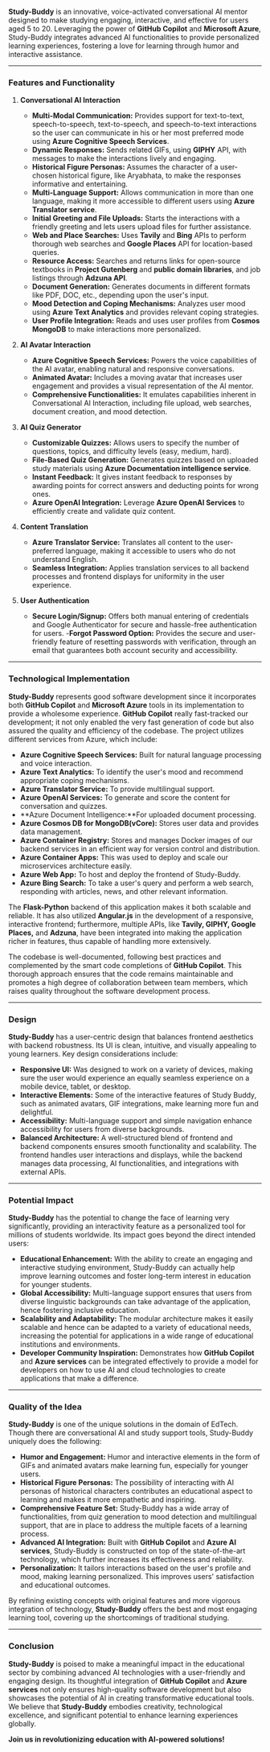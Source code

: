 
**Study-Buddy** is an innovative, voice-activated conversational AI mentor designed to make studying engaging, interactive, and effective for users aged 5 to 20. Leveraging the power of **GitHub Copilot** and **Microsoft Azure**, Study-Buddy integrates advanced AI functionalities to provide personalized learning experiences, fostering a love for learning through humor and interactive assistance.

---

### **Features and Functionality**

1. **Conversational AI Interaction**
   - **Multi-Modal Communication:** Provides support for text-to-text, speech-to-speech, text-to-speech, and speech-to-text interactions so the user can communicate in his or her most preferred mode using **Azure Cognitive Speech Services**.
   - **Dynamic Responses:** Sends related GIFs, using **GIPHY** API, with messages to make the interactions lively and engaging.
   - **Historical Figure Personas:** Assumes the character of a user-chosen historical figure, like Aryabhata, to make the responses informative and entertaining.
   - **Multi-Language Support:** Allows communication in more than one language, making it more accessible to different users using **Azure Translator service**.
   - **Initial Greeting and File Uploads:** Starts the interactions with a friendly greeting and lets users upload files for further assistance.
   - **Web and Place Searches:** Uses **Tavily** and **Bing** APIs to perform thorough web searches and **Google Places** API for location-based queries.
   - **Resource Access:** Searches and returns links for open-source textbooks in **Project Gutenberg** and **public domain libraries**, and job listings through **Adzuna API**.
   - **Document Generation:** Generates documents in different formats like PDF, DOC, etc., depending upon the user's input.
   - **Mood Detection and Coping Mechanisms:** Analyzes user mood using **Azure Text Analytics** and provides relevant coping strategies.
   - **User Profile Integration:** Reads and uses user profiles from **Cosmos MongoDB** to make interactions more personalized.

2. **AI Avatar Interaction**
   - **Azure Cognitive Speech Services:**  Powers the voice capabilities of the AI avatar, enabling natural and responsive conversations.
   - **Animated Avatar:** Includes a moving avatar that increases user engagement and provides a visual representation of the AI mentor.
   - **Comprehensive Functionalities:**  It emulates capabilities inherent in Conversational AI Interaction, including file upload, web searches, document creation, and mood detection.

3. **AI Quiz Generator**
   - **Customizable Quizzes:** Allows users to specify the number of questions, topics, and difficulty levels (easy, medium, hard).
   - **File-Based Quiz Generation:** Generates quizzes based on uploaded study materials using **Azure Documentation intelligence service**.
   - **Instant Feedback:** It gives instant feedback to responses by awarding points for correct answers and deducting points for wrong ones.
   - **Azure OpenAI Integration:** Leverage **Azure OpenAI Services** to efficiently create and validate quiz content.

4. **Content Translation**
   - **Azure Translator Service:** Translates all content to the user-preferred language, making it accessible to users who do not understand English.
   - **Seamless Integration:** Applies translation services to all backend processes and frontend displays for uniformity in the user experience.

5. **User Authentication**
   - **Secure Login/Signup:** Offers both manual entering of credentials and Google Authenticator for secure and hassle-free authentication for users.
-**Forgot Password Option:** Provides the secure and user-friendly feature of resetting passwords with verification, through an email that guarantees both account security and accessibility.

---

### **Technological Implementation**

**Study-Buddy** represents good software development since it incorporates both **GitHub Copilot** and **Microsoft Azure** tools in its implementation to provide a wholesome experience. **GitHub Copilot** really fast-tracked our development; it not only enabled the very fast generation of code but also assured the quality and efficiency of the codebase. The project utilizes different services from Azure, which include:


- **Azure Cognitive Speech Services:** Built for natural language processing and voice interaction.
- **Azure Text Analytics:** To identify the user's mood and recommend appropriate coping mechanisms.
- **Azure Translator Service:** To provide multilingual support.
- **Azure OpenAI Services:** To generate and score the content for conversation and quizzes.
- **Azure Document Intelligence:**For uploaded document processing.
- **Azure Cosmos DB for MongoDB(vCore):** Stores user data and provides data management.
- **Azure Container Registry:** Stores and manages Docker images of our backend services in an efficient way for version control and distribution.
- **Azure Container Apps:** This was used to deploy and scale our microservices architecture easily.
- **Azure Web App:** To host and deploy the frontend of Study-Buddy.
- **Azure Bing Search:** To take a user's query and perform a web search, responding with articles, news, and other relevant information.

The **Flask-Python** backend of this application makes it both scalable and reliable. It has also utilized **Angular.js** in the development of a responsive, interactive frontend; furthermore, multiple APIs, like **Tavily, GIPHY, Google Places,** and **Adzuna**, have been integrated into making the application richer in features, thus capable of handling more extensively.

The codebase is well-documented, following best practices and complemented by the smart code completions of **GitHub Copilot**. This thorough approach ensures that the code remains maintainable and promotes a high degree of collaboration between team members, which raises quality throughout the software development process.

---

### **Design**

**Study-Buddy** has a user-centric design that balances frontend aesthetics with backend robustness. Its UI is clean, intuitive, and visually appealing to young learners. Key design considerations include:

- **Responsive UI:** Was designed to work on a variety of devices, making sure the user would experience an equally seamless experience on a mobile device, tablet, or desktop.
- **Interactive Elements:** Some of the interactive features of Study Buddy, such as animated avatars, GIF integrations, make learning more fun and delightful.
- **Accessibility:** Multi-language support and simple navigation enhance accessibility for users from diverse backgrounds. 
- **Balanced Architecture:** A well-structured blend of frontend and backend components ensures smooth functionality and scalability. The frontend handles user interactions and displays, while the backend manages data processing, AI functionalities, and integrations with external APIs.

---

### **Potential Impact**

**Study-Buddy** has the potential to change the face of learning very significantly, providing an interactivity feature as a personalized tool for millions of students worldwide. Its impact goes beyond the direct intended users:

- **Educational Enhancement:** With the ability to create an engaging and interactive studying environment, Study-Buddy can actually help improve learning outcomes and foster long-term interest in education for younger students.
- **Global Accessibility:** Multi-language support ensures that users from diverse linguistic backgrounds can take advantage of the application, hence fostering inclusive education.
- **Scalability and Adaptability:** The modular architecture makes it easily scalable and hence can be adapted to a variety of educational needs, increasing the potential for applications in a wide range of educational institutions and environments.
- **Developer Community Inspiration:** Demonstrates how **GitHub Copilot** and **Azure services** can be integrated effectively to provide a model for developers on how to use AI and cloud technologies to create applications that make a difference.

---

### **Quality of the Idea**

**Study-Buddy** is one of the unique solutions in the domain of EdTech. Though there are conversational AI and study support tools, Study-Buddy uniquely does the following:

- **Humor and Engagement:** Humor and interactive elements in the form of GIFs and animated avatars make learning fun, especially for younger users.
- **Historical Figure Personas:** The possibility of interacting with AI personas of historical characters contributes an educational aspect to learning and makes it more empathetic and inspiring.
- **Comprehensive Feature Set:** Study-Buddy has a wide array of functionalities, from quiz generation to mood detection and multilingual support, that are in place to address the multiple facets of a learning process.
- **Advanced AI Integration:** Built with **GitHub Copilot** and **Azure AI services**, Study-Buddy is constructed on top of the state-of-the-art technology, which further increases its effectiveness and reliability.
- **Personalization:** It tailors interactions based on the user's profile and mood, making learning personalized. This improves users' satisfaction and educational outcomes.

By refining existing concepts with original features and more vigorous integration of technology, **Study-Buddy** offers the best and most engaging learning tool, covering up the shortcomings of traditional studying.

---

### **Conclusion**

**Study-Buddy** is poised to make a meaningful impact in the educational sector by combining advanced AI technologies with a user-friendly and engaging design. Its thoughtful integration of **GitHub Copilot** and **Azure services** not only ensures high-quality software development but also showcases the potential of AI in creating transformative educational tools. We believe that **Study-Buddy** embodies creativity, technological excellence, and significant potential to enhance learning experiences globally.

**Join us in revolutionizing education with AI-powered solutions!**

